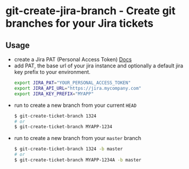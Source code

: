 # git-create-jira-branch - Create git branches for your Jira tickets

## Usage

- create a Jira PAT (Personal Access Token) [Docs](https://confluence.atlassian.com/enterprise/using-personal-access-tokens-1026032365.html)
- add PAT, the base url of your jira instance and optionally a default jira key prefix to your environment.
  ```bash
  export JIRA_PAT="YOUR_PERSONAL_ACCESS_TOKEN"
  export JIRA_API_URL="https://jira.mycompany.com"
  export JIRA_KEY_PREFIX="MYAPP"
  ```
- run to create a new branch from your current `HEAD`
  ```bash
  $ git-create-ticket-branch 1324
  # or
  $ git-create-ticket-branch MYAPP-1234
  ```
- run to create a new branch from your `master` branch
  ```bash
  $ git-create-ticket-branch 1324 -b master
  # or
  $ git-create-ticket-branch MYAPP-1234A -b master
  ```